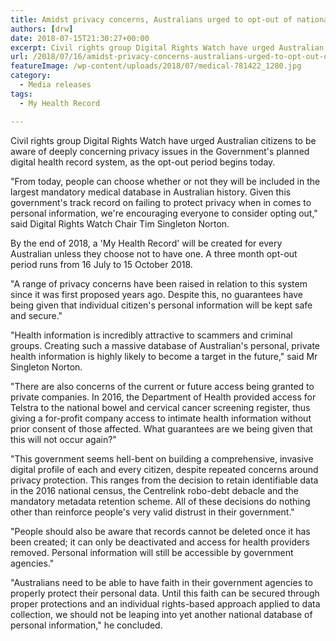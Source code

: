 ```yaml
---
title: Amidst privacy concerns, Australians urged to opt-out of national health record
authors: [drw]
date: 2018-07-15T21:30:27+00:00
excerpt: Civil rights group Digital Rights Watch have urged Australian citizens to be aware of deeply concerning privacy issues in the Government's planned digital health record system, as the opt-out period begins today.
url: /2018/07/16/amidst-privacy-concerns-australians-urged-to-opt-out-of-national-health-record/
featureImage: /wp-content/uploads/2018/07/medical-781422_1280.jpg
category:
  - Media releases
tags:
  - My Health Record

---
```

Civil rights group Digital Rights Watch have urged Australian citizens to be aware of deeply concerning privacy issues in the Government's planned digital health record system, as the opt-out period begins today.

"From today, people can choose whether or not they will be included in the largest mandatory medical database in Australian history. Given this government's track record on failing to protect privacy when in comes to personal information, we're encouraging everyone to consider opting out," said Digital Rights Watch Chair Tim Singleton Norton.

By the end of 2018, a 'My Health Record' will be created for every Australian unless they choose not to have one. A three month opt-out period runs from 16 July to 15 October 2018.

"A range of privacy concerns have been raised in relation to this system since it was first proposed years ago. Despite this, no guarantees have being given that individual citizen's personal information will be kept safe and secure."

"Health information is incredibly attractive to scammers and criminal groups. Creating such a massive database of Australian's personal, private health information is highly likely to become a target in the future," said Mr Singleton Norton.

"There are also concerns of the current or future access being granted to private companies. In 2016, the Department of Health provided access for Telstra to the national bowel and cervical cancer screening register, thus giving a for-profit company access to intimate health information without prior consent of those affected. What guarantees are we being given that this will not occur again?"

"This government seems hell-bent on building a comprehensive, invasive digital profile of each and every citizen, despite repeated concerns around privacy protection. This ranges from the decision to retain identifiable data in the 2016 national census, the Centrelink robo-debt debacle and the mandatory metadata retention scheme. All of these decisions do nothing other than reinforce people's very valid distrust in their government."

"People should also be aware that records cannot be deleted once it has been created; it can only be deactivated and access for health providers removed. Personal information will still be accessible by government agencies."

"Australians need to be able to have faith in their government agencies to properly protect their personal data. Until this faith can be secured through proper protections and an individual rights-based approach applied to data collection, we should not be leaping into yet another national database of personal information," he concluded.
